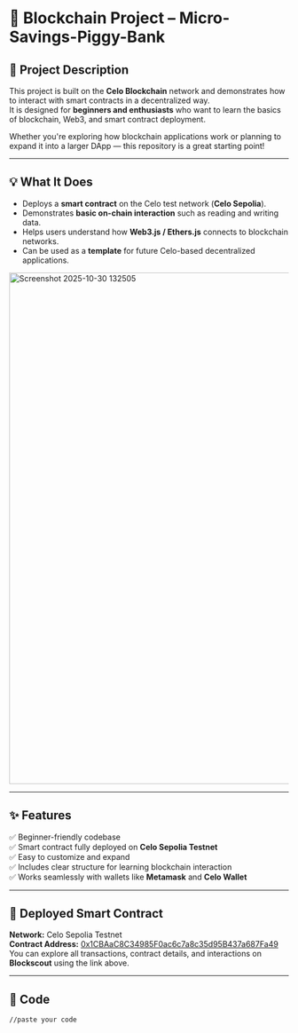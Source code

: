 # 🚀 Blockchain Project – Micro-Savings-Piggy-Bank

## 🧩 Project Description
This project is built on the **Celo Blockchain** network and demonstrates how to interact with smart contracts in a decentralized way.  
It is designed for **beginners and enthusiasts** who want to learn the basics of blockchain, Web3, and smart contract deployment.

Whether you're exploring how blockchain applications work or planning to expand it into a larger DApp — this repository is a great starting point!

---

## 💡 What It Does
- Deploys a **smart contract** on the Celo test network (**Celo Sepolia**).  
- Demonstrates **basic on-chain interaction** such as reading and writing data.  
- Helps users understand how **Web3.js / Ethers.js** connects to blockchain networks.  
- Can be used as a **template** for future Celo-based decentralized applications.
<img width="1881" height="922" alt="Screenshot 2025-10-30 132505" src="https://github.com/user-attachments/assets/a4364e1d-47aa-40d6-81a2-a3c3a97ac638" />

---

## ✨ Features
✅ Beginner-friendly codebase  
✅ Smart contract fully deployed on **Celo Sepolia Testnet**  
✅ Easy to customize and expand  
✅ Includes clear structure for learning blockchain interaction  
✅ Works seamlessly with wallets like **Metamask** and **Celo Wallet**

---

## 🔗 Deployed Smart Contract
**Network:** Celo Sepolia Testnet  
**Contract Address:** [0x1CBAaC8C34985F0ac6c7a8c35d95B437a687Fa49](https://celo-sepolia.blockscout.com/address/0x1CBAaC8C34985F0ac6c7a8c35d95B437a687Fa49)  
You can explore all transactions, contract details, and interactions on **Blockscout** using the link above.

---

## 🧠 Code
```solidity
//paste your code
